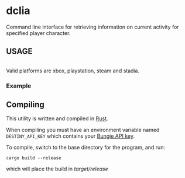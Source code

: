 # dclia

Command line interface for retrieving information on current activity for specified player character.


## USAGE
```
```

Valid platforms are xbox, playstation, steam and stadia.

### Example



## Compiling

This utility is written and compiled in [Rust](https://www.rust-lang.org/).

When compiling you must have an environment variable named `DESTINY_API_KEY` which contains your [Bungie API key](https://www.bungie.net/en/Application).

To compile, switch to the base directory for the program, and run:

```
cargo build --release
```

which will place the build in *target/release*